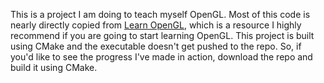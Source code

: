 This is a project I am doing to teach myself OpenGL. Most of this code is nearly directly copied from [Learn OpenGL](https://learnopengl.com), which is a resource I highly recommend if you are going to start learning OpenGL.
This project is built using CMake and the executable doesn't get pushed to the repo. So, if you'd like to see the progress I've made in action, download the repo and build it using CMake.
